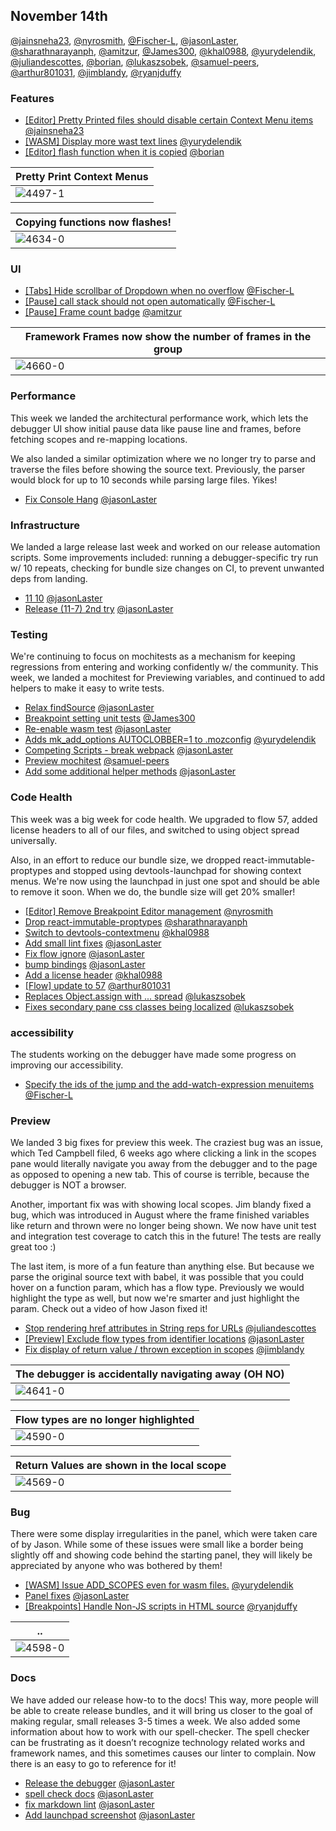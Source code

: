 ## November 14th


[@jainsneha23], [@nyrosmith], [@Fischer-L], [@jasonLaster], [@sharathnarayanph], [@amitzur], [@James300], [@khal0988], [@yurydelendik], [@juliandescottes], [@borian], [@lukaszsobek], [@samuel-peers], [@arthur801031], [@jimblandy], [@ryanjduffy]

### Features


+ [[Editor] Pretty Printed files should disable certain Context Menu items ][4497] [@jainsneha23]
+ [[WASM] Display more wast text lines][4648] [@yurydelendik]
+ [[Editor] flash function when it is copied][4634] [@borian]

| Pretty Print Context Menus |
|--|
| ![4497-1] |

| Copying functions now flashes! |
|--|
| ![4634-0] |



### UI


+ [[Tabs] Hide scrollbar of Dropdown when no overflow][4675] [@Fischer-L]
+ [[Pause] call stack should not open automatically][4672] [@Fischer-L]
+ [[Pause] Frame count badge][4660] [@amitzur]

| Framework Frames now show the number of frames in the group |
|--|
| ![4660-0] |


### Performance

This week we landed the architectural performance work, which lets the debugger UI show initial pause data like pause line and frames, before fetching scopes and re-mapping locations.

We also landed a similar optimization where we no longer try to parse and traverse the files before showing the source text. Previously, the parser would block for up to 10 seconds while parsing large files. Yikes!

+ [Fix Console Hang][4653] [@jasonLaster]


### Infrastructure

We landed a large release last week and worked on our release automation scripts. Some improvements included: running a debugger-specific try run w/ 10 repeats, checking for bundle size changes on CI, to prevent unwanted deps from landing.

+ [11 10][4671] [@jasonLaster]
+ [Release (11-7) 2nd try][4670] [@jasonLaster]

### Testing

We're continuing to focus on mochitests as a mechanism for keeping regressions from entering and working confidently w/ the community. This week, we landed a mochitest for Previewing variables, and continued to add helpers to make it easy to write tests.

+ [Relax findSource][4657] [@jasonLaster]
+ [Breakpoint setting unit tests][4655] [@James300]
+ [Re-enable wasm test][4644] [@jasonLaster]
+ [Adds mk_add_options AUTOCLOBBER=1 to .mozconfig][4622] [@yurydelendik]
+ [Competing Scripts - break webpack][4606] [@jasonLaster]
+ [Preview mochitest][4603] [@samuel-peers]
+ [Add some additional helper methods][4585] [@jasonLaster]

### Code Health

This week was a big week for code health. We upgraded to flow 57, added license headers to all of our files, and switched to using object spread universally.

Also, in an effort to reduce our bundle size, we dropped react-immutable-proptypes and stopped using devtools-launchpad for showing context menus. We're now using the launchpad in just one spot and should be able to remove it soon. When we do, the bundle size will get 20% smaller!

+ [[Editor] Remove Breakpoint Editor management][4677] [@nyrosmith]
+ [Drop react-immutable-proptypes][4667] [@sharathnarayanph]
+ [Switch to devtools-contextmenu][4650] [@khal0988]
+ [Add small lint fixes][4646] [@jasonLaster]
+ [Fix flow ignore][4628] [@jasonLaster]
+ [bump bindings][4625] [@jasonLaster]
+ [Add a license header][4601] [@khal0988]
+ [[Flow] update to 57][4591] [@arthur801031]
+ [Replaces Object.assign with ... spread][4574] [@lukaszsobek]
+ [Fixes secondary pane css classes being localized][4611] [@lukaszsobek]

### accessibility

The students working on the debugger have made some progress on improving our accessibility.

+ [Specify the ids of the jump and the add-watch-expression menuitems][4674] [@Fischer-L]

### Preview

We landed 3 big fixes for preview this week. The craziest bug was an issue, which Ted Campbell filed, 6 weeks ago where clicking a link in the scopes pane would literally navigate you away from the debugger and to the page as opposed to opening a new tab. This of course is terrible, because the debugger is NOT a browser.

Another, important fix was with showing local scopes. Jim blandy fixed a bug, which was introduced in August where the frame finished variables like return and thrown were no longer being shown. We now have unit test and integration test coverage to catch this in the future! The tests are really great too :)

The last item, is more of a fun feature than anything else. But because we parse the original source text with babel, it was possible that you could hover on a function param, which has a flow type. Previously we would highlight the type as well, but now we're smarter and just highlight the param. Check out a video of how Jason fixed it!

+ [Stop rendering href attributes in String reps for URLs][4641] [@juliandescottes]
+ [[Preview] Exclude flow types from identifier locations][4590] [@jasonLaster]
+ [Fix display of return value / thrown exception in scopes][4569] [@jimblandy]

| The debugger is accidentally navigating away (OH NO) |
|--|
| ![4641-0] |


| Flow types are no longer highlighted |
|--|
| ![4590-0] |


| Return Values are shown in the local scope |
|--|
| ![4569-0] |


### Bug

There were some display irregularities in the panel, which were taken care of by Jason. While some of these issues were small like a border being slightly off and showing code behind the starting panel, they will likely be appreciated by anyone who was bothered by them!

+ [[WASM] Issue ADD_SCOPES even for wasm files.][4637] [@yurydelendik]
+ [Panel fixes][4598] [@jasonLaster]
+ [[Breakpoints] Handle Non-JS scripts in HTML source][4684] [@ryanjduffy]

| .. |
|--|
| ![4598-0] |

### Docs

We have added our release how-to to the docs! This way, more people will be able to create release bundles, and it will bring us closer to the goal of making regular, small releases 3-5 times a week. We also added some information about how to work with our spell-checker. The spell checker can be frustrating as it doesn’t recognize technology related works and framework names, and this sometimes causes our linter to complain. Now there is an easy to go to reference for it!

+ [Release the debugger][4633] [@jasonLaster]
+ [spell check docs][4627] [@jasonLaster]
+ [fix markdown lint][4626] [@jasonLaster]
+ [Add launchpad screenshot][4623] [@jasonLaster]

[4660-0]: https://user-images.githubusercontent.com/394320/32741130-db85b6a6-c8ad-11e7-9ab7-f0c9d741cc32.png
[4611-0]: https://user-images.githubusercontent.com/23530054/32481001-c4f81f62-c391-11e7-86f2-aa5ec83c39a4.png
[4598-0]: https://user-images.githubusercontent.com/254562/32421981-38d30334-c26b-11e7-8b48-c7ac84f0184b.png
[4591-0]: https://user-images.githubusercontent.com/4562118/32411716-8b997fa6-c21d-11e7-99ee-6764f1ea7da0.png
[4590-0]: https://user-images.githubusercontent.com/254562/32410584-9eb57a0a-c19a-11e7-92a1-c250c6a92743.png
[4497-1]: https://user-images.githubusercontent.com/254562/32790744-43b0d916-c92d-11e7-9e31-8ab0c7775271.png
[4634-0]: https://user-images.githubusercontent.com/254562/32583152-1a90b28e-c4c0-11e7-9931-897c1fb8a2e0.gif

[4569-0]: https://camo.githubusercontent.com/16ceaac735b54f7ec9320788dc249c25875c660e/687474703a2f2f672e7265636f726469742e636f2f6f38554e4f70364d71352e676966

[4641-0]: https://user-images.githubusercontent.com/1141550/32603742-2cf817c4-c54b-11e7-92ee-bba9d23c74d3.gif


[4497]: https://github.com/devtools-html/debugger.html/pull/4497
[4677]: https://github.com/devtools-html/debugger.html/pull/4677
[4675]: https://github.com/devtools-html/debugger.html/pull/4675
[4674]: https://github.com/devtools-html/debugger.html/pull/4674
[4672]: https://github.com/devtools-html/debugger.html/pull/4672
[4671]: https://github.com/devtools-html/debugger.html/pull/4671
[4670]: https://github.com/devtools-html/debugger.html/pull/4670
[4667]: https://github.com/devtools-html/debugger.html/pull/4667
[4660]: https://github.com/devtools-html/debugger.html/pull/4660
[4657]: https://github.com/devtools-html/debugger.html/pull/4657
[4655]: https://github.com/devtools-html/debugger.html/pull/4655
[4653]: https://github.com/devtools-html/debugger.html/pull/4653
[4650]: https://github.com/devtools-html/debugger.html/pull/4650
[4648]: https://github.com/devtools-html/debugger.html/pull/4648
[4646]: https://github.com/devtools-html/debugger.html/pull/4646
[4644]: https://github.com/devtools-html/debugger.html/pull/4644
[4641]: https://github.com/devtools-html/debugger.html/pull/4641
[4638]: https://github.com/devtools-html/debugger.html/pull/4638
[4637]: https://github.com/devtools-html/debugger.html/pull/4637
[4634]: https://github.com/devtools-html/debugger.html/pull/4634
[4633]: https://github.com/devtools-html/debugger.html/pull/4633
[4628]: https://github.com/devtools-html/debugger.html/pull/4628
[4627]: https://github.com/devtools-html/debugger.html/pull/4627
[4626]: https://github.com/devtools-html/debugger.html/pull/4626
[4625]: https://github.com/devtools-html/debugger.html/pull/4625
[4623]: https://github.com/devtools-html/debugger.html/pull/4623
[4622]: https://github.com/devtools-html/debugger.html/pull/4622
[4611]: https://github.com/devtools-html/debugger.html/pull/4611
[4606]: https://github.com/devtools-html/debugger.html/pull/4606
[4603]: https://github.com/devtools-html/debugger.html/pull/4603
[4601]: https://github.com/devtools-html/debugger.html/pull/4601
[4598]: https://github.com/devtools-html/debugger.html/pull/4598
[4591]: https://github.com/devtools-html/debugger.html/pull/4591
[4590]: https://github.com/devtools-html/debugger.html/pull/4590
[4585]: https://github.com/devtools-html/debugger.html/pull/4585
[4574]: https://github.com/devtools-html/debugger.html/pull/4574
[4569]: https://github.com/devtools-html/debugger.html/pull/4569
[4684]: https://github.com/devtools-html/debugger.html/pull/4684
[@jainsneha23]: https://github.com/jainsneha23
[@nyrosmith]: https://github.com/nyrosmith
[@Fischer-L]: https://github.com/Fischer-L
[@jasonLaster]: https://github.com/jasonLaster
[@sharathnarayanph]: https://github.com/sharathnarayanph
[@amitzur]: https://github.com/amitzur
[@James300]: https://github.com/James300
[@khal0988]: https://github.com/khal0988
[@yurydelendik]: https://github.com/yurydelendik
[@juliandescottes]: https://github.com/juliandescottes
[@borian]: https://github.com/borian
[@lukaszsobek]: https://github.com/lukaszsobek
[@samuel-peers]: https://github.com/samuel-peers
[@arthur801031]: https://github.com/arthur801031
[@jimblandy]: https://github.com/jimblandy
[@ryanjduffy]: https://github.com/ryanjduffy
